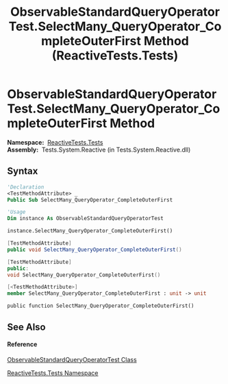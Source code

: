 ﻿---
title: ObservableStandardQueryOperatorTest.SelectMany_QueryOperator_CompleteOuterFirst Method  (ReactiveTests.Tests)
TOCTitle: SelectMany_QueryOperator_CompleteOuterFirst Method
ms:assetid: M:ReactiveTests.Tests.ObservableStandardQueryOperatorTest.SelectMany_QueryOperator_CompleteOuterFirst
ms:mtpsurl: https://msdn.microsoft.com/en-us/library/reactivetests.tests.observablestandardqueryoperatortest.selectmany_queryoperator_completeouterfirst(v=VS.103)
ms:contentKeyID: 36620270
ms.date: 06/28/2011
mtps_version: v=VS.103
f1_keywords:
- ReactiveTests.Tests.ObservableStandardQueryOperatorTest.SelectMany_QueryOperator_CompleteOuterFirst
dev_langs:
- CSharp
- JScript
- VB
- FSharp
- c++
---

# ObservableStandardQueryOperatorTest.SelectMany\_QueryOperator\_CompleteOuterFirst Method

**Namespace:**  [ReactiveTests.Tests](hh289046\(v=vs.103\).md)  
**Assembly:**  Tests.System.Reactive (in Tests.System.Reactive.dll)

## Syntax

``` vb
'Declaration
<TestMethodAttribute> _
Public Sub SelectMany_QueryOperator_CompleteOuterFirst
```

``` vb
'Usage
Dim instance As ObservableStandardQueryOperatorTest

instance.SelectMany_QueryOperator_CompleteOuterFirst()
```

``` csharp
[TestMethodAttribute]
public void SelectMany_QueryOperator_CompleteOuterFirst()
```

``` c++
[TestMethodAttribute]
public:
void SelectMany_QueryOperator_CompleteOuterFirst()
```

``` fsharp
[<TestMethodAttribute>]
member SelectMany_QueryOperator_CompleteOuterFirst : unit -> unit 
```

``` jscript
public function SelectMany_QueryOperator_CompleteOuterFirst()
```

## See Also

#### Reference

[ObservableStandardQueryOperatorTest Class](hh288944\(v=vs.103\).md)

[ReactiveTests.Tests Namespace](hh289046\(v=vs.103\).md)

